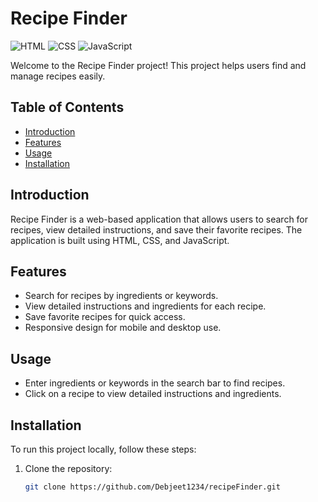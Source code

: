 # Recipe Finder

![HTML](https://img.shields.io/badge/HTML-57.6%25-orange)
![CSS](https://img.shields.io/badge/CSS-32.7%25-blue)
![JavaScript](https://img.shields.io/badge/JavaScript-9.7%25-yellow)

Welcome to the Recipe Finder project! This project helps users find and manage recipes easily.

## Table of Contents

- [Introduction](#introduction)
- [Features](#features)
- [Usage](#usage)
- [Installation](#installation)

## Introduction

Recipe Finder is a web-based application that allows users to search for recipes, view detailed instructions, and save their favorite recipes. The application is built using HTML, CSS, and JavaScript.

## Features

- Search for recipes by ingredients or keywords.
- View detailed instructions and ingredients for each recipe.
- Save favorite recipes for quick access.
- Responsive design for mobile and desktop use.

## Usage

- Enter ingredients or keywords in the search bar to find recipes.
- Click on a recipe to view detailed instructions and ingredients.

## Installation

To run this project locally, follow these steps:

1. Clone the repository:
   ```sh
   git clone https://github.com/Debjeet1234/recipeFinder.git
